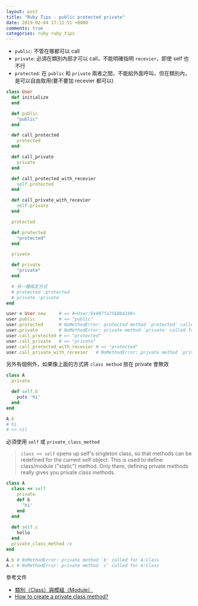 ```yaml
---
layout: post
title: "Ruby Tips - public protected private"
date: 2019-02-04 17:12:51 +0800
comments: true
categories: ruby ruby_tips
---
```


<!-- more -->

* `public`: 不管在哪都可以 call
* `private`: 必須在類別內部才可以 call，不能明確指明 `recevier`，即使 self 也不行
* `protected`: 在 `public` 和 `private` 兩者之間，不能給外面呼叫，但在類別內，是可以自由取用(要不要加 recevier 都可以)

```ruby
class User
  def initialize
  end

  def public
    "public"
  end

  def call_protected
    protected
  end

  def call_private
    private
  end

  def call_protected_with_recevier
    self.protected
  end

  def call_private_with_recevier
    self.private
  end

  protected

  def protected
    "protected"
  end

  private

  def private
    "private"
  end

  # 另一種指定方式
  # protected :protected
  # private :private  
end

user = User.new     # => #<User:0x007fa756804198>
user.public         # => "public"
user.protected      # NoMethodError: protected method `protected' called for #<User:0x007fa756804198>
user.private        # NoMethodError: private method `private' called for #<User:0x007fa756804198>
user.call_protected # => "protected"
user.call_private   # => "private"
user.call_protected_with_recevier # => "protected"
user.call_private_with_recevier   # NoMethodError: private method `private' called for #<User:0x007fa756804198>
```

另外有個例外，如果像上面的方式將 `class method` 放在 private 會無效

```ruby
class A
  private

  def self.b
    puts 'hi'
  end
end

A.b
# hi
# => nil
```

必須使用 `self` 或 `private_class_method`

> `class << self` opens up self's singleton class, so that methods can be redefined for the current self object. This is used to define class/module ("static") method. Only there, defining private methods really gives you private class methods.

```ruby
class A
  class << self
    private    
    def b
      'hi'
    end    
  end
  
  def self.c
    hello
  end
  private_class_method :c
end

A.b # NoMethodError: private method `b' called for A:Class
A.c # NoMethodError: private method `c' called for A:Class
```

參考文件

* [類別（Class）與模組（Module）](https://railsbook.tw/chapters/08-ruby-basic-4.html)
* [How to create a private class method?](https://stackoverflow.com/questions/4952980/how-to-create-a-private-class-method)
